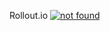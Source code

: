 Rollout.io
[![not found](https://localhost.rollout.io:9000/badges/5bfeebbadbe3caae951bb789)](https://localhost.rollout.io:9000/app/5bf40ec40972e618b8c8d0de/settings/info)